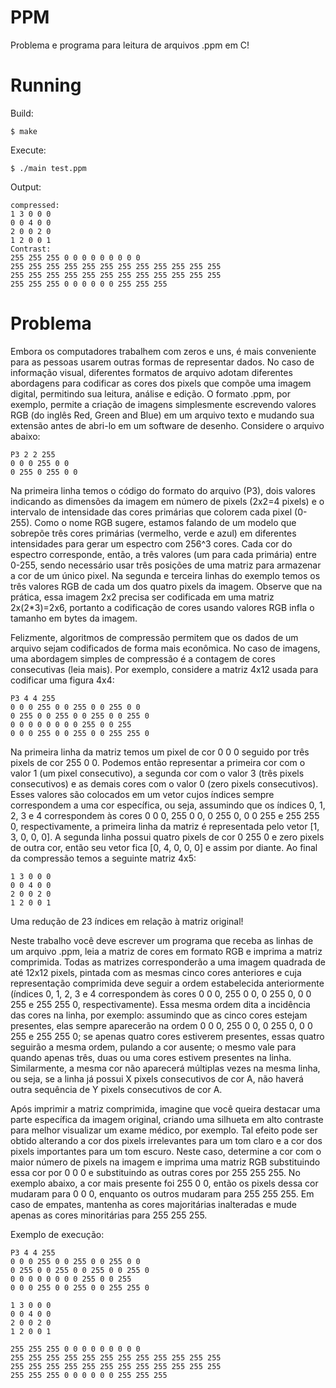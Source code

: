 # PPM

Problema e programa para leitura de arquivos .ppm em C! 

# Running

Build: 

```console
$ make
```

Execute:

```console
$ ./main test.ppm
```

Output:
```console
compressed:
1 3 0 0 0
0 0 4 0 0
2 0 0 2 0
1 2 0 0 1
Contrast:
255 255 255 0 0 0 0 0 0 0 0 0
255 255 255 255 255 255 255 255 255 255 255 255
255 255 255 255 255 255 255 255 255 255 255 255
255 255 255 0 0 0 0 0 0 255 255 255
```

# Problema

Embora os computadores trabalhem com zeros e uns, é mais conveniente para as pessoas usarem outras formas de representar dados. No caso de informação visual, diferentes formatos de arquivo adotam diferentes abordagens para codificar as cores dos pixels que compõe uma imagem digital, permitindo sua leitura, análise e edição. O formato .ppm, por exemplo, permite a criação de imagens simplesmente escrevendo valores RGB (do inglês Red, Green and Blue) em um arquivo texto e mudando sua extensão antes de abri-lo em um software de desenho. Considere o arquivo abaixo:

```
P3 2 2 255
0 0 0 255 0 0
0 255 0 255 0 0
```
Na primeira linha temos o código do formato do arquivo (P3), dois valores indicando as dimensões da imagem em número de pixels (2x2=4 pixels) e o intervalo de intensidade das cores primárias que colorem cada pixel (0-255). Como o nome RGB sugere, estamos falando de um modelo que sobrepõe três cores primárias (vermelho, verde e azul) em diferentes intensidades para gerar um espectro com 256^3 cores. Cada cor do espectro corresponde, então, a três valores (um para cada primária) entre 0-255, sendo necessário usar três posições de uma matriz para armazenar a cor de um único pixel. Na segunda e terceira linhas do exemplo temos os três valores RGB de cada um dos quatro pixels da imagem. Observe que na prática, essa imagem 2x2 precisa ser codificada em uma matriz 2x(2*3)=2x6, portanto a codificação de cores usando valores RGB infla o tamanho em bytes da imagem.

Felizmente, algoritmos de compressão permitem que os dados de um arquivo sejam codificados de forma mais econômica. No caso de imagens, uma abordagem simples de compressão é a contagem de cores consecutivas (leia mais). Por exemplo, considere a matriz 4x12 usada para codificar uma figura 4x4:
```
P3 4 4 255
0 0 0 255 0 0 255 0 0 255 0 0
0 255 0 0 255 0 0 255 0 0 255 0
0 0 0 0 0 0 0 0 255 0 0 255
0 0 0 255 0 0 255 0 0 255 255 0
```
Na primeira linha da matriz temos um pixel de cor 0 0 0 seguido por três pixels de cor 255 0 0. Podemos então representar a primeira cor com o valor 1 (um pixel consecutivo), a segunda cor com o valor 3 (três pixels consecutivos) e as demais cores com o valor 0 (zero pixels consecutivos). Esses valores são colocados em um vetor cujos índices sempre correspondem a uma cor específica, ou seja, assumindo que os índices 0, 1, 2, 3 e 4 correspondem às cores 0 0 0, 255 0 0, 0 255 0, 0 0 255 e 255 255 0, respectivamente, a primeira linha da matriz é representada pelo vetor [1, 3, 0, 0, 0]. A segunda linha possui quatro pixels de cor 0 255 0 e zero pixels de outra cor, então seu vetor fica [0, 4, 0, 0, 0] e assim por diante. Ao final da compressão temos a seguinte matriz 4x5:
```
1 3 0 0 0
0 0 4 0 0
2 0 0 2 0
1 2 0 0 1
```
Uma redução de 23 índices em relação à matriz original!

Neste trabalho você deve escrever um programa que receba as linhas de um arquivo .ppm, leia a matriz de cores em formato RGB e imprima a matriz comprimida. Todas as matrizes corresponderão a uma imagem quadrada de até 12x12 pixels, pintada com as mesmas cinco cores anteriores e cuja representação comprimida deve seguir a ordem estabelecida anteriormente (índices 0, 1, 2, 3 e 4 correspondem às cores 0 0 0, 255 0 0, 0 255 0, 0 0 255 e 255 255 0, respectivamente). Essa mesma ordem dita a incidência das cores na linha, por exemplo: assumindo que as cinco cores estejam presentes, elas sempre aparecerão na ordem 0 0 0, 255 0 0, 0 255 0, 0 0 255 e 255 255 0; se apenas quatro cores estiverem presentes, essas quatro seguirão a mesma ordem, pulando a cor ausente; o mesmo vale para quando apenas três, duas ou uma cores estivem presentes na linha. Similarmente, a mesma cor não aparecerá múltiplas vezes na mesma linha, ou seja, se a linha já possui X pixels consecutivos de cor A, não haverá outra sequência de Y pixels consecutivos de cor A.

Após imprimir a matriz comprimida, imagine que você queira destacar uma parte específica da imagem original, criando uma silhueta em alto contraste para melhor visualizar um exame médico, por exemplo. Tal efeito pode ser obtido alterando a cor dos pixels irrelevantes para um tom claro e a cor dos pixels importantes para um tom escuro. Neste caso, determine a cor com o maior número de pixels na imagem e imprima uma matriz RGB substituindo essa cor por 0 0 0 e substituindo as outras cores por 255 255 255. No exemplo abaixo, a cor mais presente foi 255 0 0, então os pixels dessa cor mudaram para 0 0 0, enquanto os outros mudaram para 255 255 255. Em caso de empates, mantenha as cores majoritárias inalteradas e mude apenas as cores minoritárias para 255 255 255.

Exemplo de execução:
```
P3 4 4 255
0 0 0 255 0 0 255 0 0 255 0 0
0 255 0 0 255 0 0 255 0 0 255 0
0 0 0 0 0 0 0 0 255 0 0 255
0 0 0 255 0 0 255 0 0 255 255 0
```
```
1 3 0 0 0
0 0 4 0 0
2 0 0 2 0
1 2 0 0 1
```
```
255 255 255 0 0 0 0 0 0 0 0 0
255 255 255 255 255 255 255 255 255 255 255 255
255 255 255 255 255 255 255 255 255 255 255 255
255 255 255 0 0 0 0 0 0 255 255 255
```